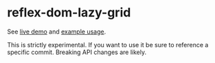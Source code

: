 # reflex-dom-lazy-grid

See [live demo](http://mulderr.github.io) and [example usage](http://github.com/mulderr/reflex-dom-lazy-grid-example).

This is strictly experimental. If you want to use it be sure to reference a specific commit. Breaking API changes are likely.
